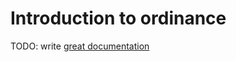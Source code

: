 # Introduction to ordinance

TODO: write [great documentation](http://jacobian.org/writing/what-to-write/)
